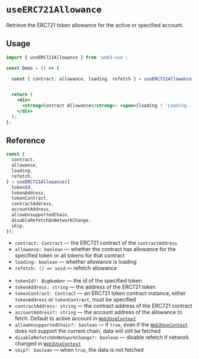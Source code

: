 # `useERC721Allowance`

Retrieve the ERC721 token allowance for the active or specified account.

## Usage

```jsx
import { useERC721Allowance } from 'web3-use';

const Demo = () => {

  const { contract, allowance, loading, refetch } = useERC721Allowance({ tokenAddress: '0xdac17f958d2ee523a2206206994597c13d831ec7', contractAddress: '0xbb34b2adb9a4e35915cc96081f5ec02af054cff3' });


  return (
    <div>
      <strong>Contract Allowance</strong>: <span>{loading ? 'Loading...' : (allowance ? 'Yes' : 'No')}</span> <br />
    </div>
  );
};
```

## Reference

```jsx
const {
  contract,
  allowance,
  loading,
  refetch,
} = useERC721Allowance({
  tokenId,
  tokenAddress,
  tokenContract,
  contractAddress,
  accountAddress,
  allowUnsupportedChain,
  disableRefetchOnNetworkChange,
  skip,
});
```
- `contract: Contract` &mdash; the ERC721 contract of the `contractAddress`
- `allowance: boolean` &mdash; whether the contract has allowance for the specified token or all tokens for that contract
- `loading: boolean` &mdash; whether allowance is loading
- `refetch: () => void` &mdash; refetch allowance<br><br>
- `tokenId?: BigNumber` &mdash; the id of the specified token
- `tokenAddress: string` &mdash; the address of the ERC721 token
- `tokenContract: Contract` &mdash; an ERC721 token contract instance, either `tokenAddress` or `tokenContract`, must be specified
- `contractAddress: string` &mdash; the contract address of the ERC721 contract
- `accountAddress?: string` &mdash; the account address of the allowance to fetch. Default to active account in [`Web3UseContext`](./useWeb3UseContext.md)
- `allowUnsupportedChain?: boolean` &mdash; if `true`, even if the [`Web3UseContext`](./useWeb3UseContext.md) does not support the current chain, data will still be fetched
- `disableRefetchOnNetworkChange?: boolean` &mdash; disable refetch if network changed in [`Web3UseContext`](./useWeb3UseContext.md)
- `skip?: boolean` &mdash; when `true`, the data is not fetched